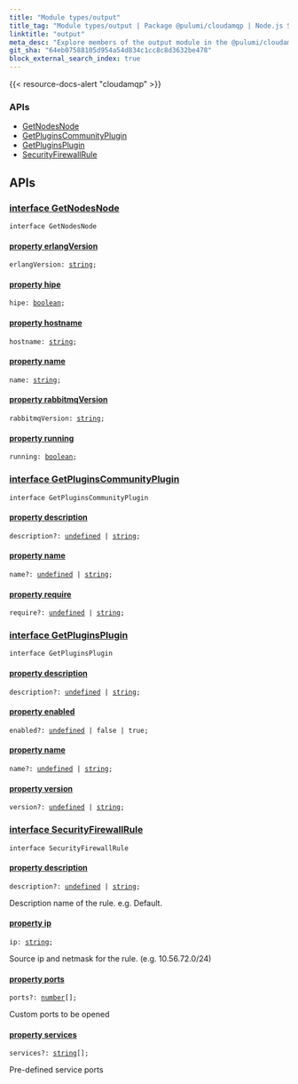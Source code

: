 ```yaml
---
title: "Module types/output"
title_tag: "Module types/output | Package @pulumi/cloudamqp | Node.js SDK"
linktitle: "output"
meta_desc: "Explore members of the output module in the @pulumi/cloudamqp package."
git_sha: "64eb07588105d954a54d834c1cc8c8d3632be478"
block_external_search_index: true
---
```


<!-- WARNING: this page was generated by a tool. Do not edit it by hand. -->
<!-- To change it, please see https://github.com/pulumi/docs/tree/master/tools/tscdocgen. -->

{{< resource-docs-alert "cloudamqp" >}}






<h3>APIs</h3>
<ul class="api">
    <li><a href="#GetNodesNode"><span class="symbol api"></span>GetNodesNode</a></li>
    <li><a href="#GetPluginsCommunityPlugin"><span class="symbol api"></span>GetPluginsCommunityPlugin</a></li>
    <li><a href="#GetPluginsPlugin"><span class="symbol api"></span>GetPluginsPlugin</a></li>
    <li><a href="#SecurityFirewallRule"><span class="symbol api"></span>SecurityFirewallRule</a></li>
</ul>




<h2 id="apis">APIs</h2>
<h3 class="pdoc-module-header" id="GetNodesNode" data-link-title="GetNodesNode">
    <a href="https://github.com/pulumi/pulumi-cloudamqp/blob/64eb07588105d954a54d834c1cc8c8d3632be478/sdk/nodejs/types/output.ts#L7">
        interface <strong>GetNodesNode</strong>
    </a>
</h3>

<pre class="highlight"><code><span class='kr'>interface</span> <span class='nx'>GetNodesNode</span></code></pre>
<h4 class="pdoc-member-header" id="GetNodesNode-erlangVersion">
<a class="pdoc-child-name" href="https://github.com/pulumi/pulumi-cloudamqp/blob/64eb07588105d954a54d834c1cc8c8d3632be478/sdk/nodejs/types/output.ts#L8">property <b>erlangVersion</b></a>
</h4>

<pre class="highlight"><code><span class='kd'></span>erlangVersion: <span class='kd'><a href='https://developer.mozilla.org/en-US/docs/Web/JavaScript/Reference/Global_Objects/String'>string</a></span>;</code></pre>
<h4 class="pdoc-member-header" id="GetNodesNode-hipe">
<a class="pdoc-child-name" href="https://github.com/pulumi/pulumi-cloudamqp/blob/64eb07588105d954a54d834c1cc8c8d3632be478/sdk/nodejs/types/output.ts#L9">property <b>hipe</b></a>
</h4>

<pre class="highlight"><code><span class='kd'></span>hipe: <span class='kd'><a href='https://developer.mozilla.org/en-US/docs/Web/JavaScript/Reference/Global_Objects/Boolean'>boolean</a></span>;</code></pre>
<h4 class="pdoc-member-header" id="GetNodesNode-hostname">
<a class="pdoc-child-name" href="https://github.com/pulumi/pulumi-cloudamqp/blob/64eb07588105d954a54d834c1cc8c8d3632be478/sdk/nodejs/types/output.ts#L10">property <b>hostname</b></a>
</h4>

<pre class="highlight"><code><span class='kd'></span>hostname: <span class='kd'><a href='https://developer.mozilla.org/en-US/docs/Web/JavaScript/Reference/Global_Objects/String'>string</a></span>;</code></pre>
<h4 class="pdoc-member-header" id="GetNodesNode-name">
<a class="pdoc-child-name" href="https://github.com/pulumi/pulumi-cloudamqp/blob/64eb07588105d954a54d834c1cc8c8d3632be478/sdk/nodejs/types/output.ts#L11">property <b>name</b></a>
</h4>

<pre class="highlight"><code><span class='kd'></span>name: <span class='kd'><a href='https://developer.mozilla.org/en-US/docs/Web/JavaScript/Reference/Global_Objects/String'>string</a></span>;</code></pre>
<h4 class="pdoc-member-header" id="GetNodesNode-rabbitmqVersion">
<a class="pdoc-child-name" href="https://github.com/pulumi/pulumi-cloudamqp/blob/64eb07588105d954a54d834c1cc8c8d3632be478/sdk/nodejs/types/output.ts#L12">property <b>rabbitmqVersion</b></a>
</h4>

<pre class="highlight"><code><span class='kd'></span>rabbitmqVersion: <span class='kd'><a href='https://developer.mozilla.org/en-US/docs/Web/JavaScript/Reference/Global_Objects/String'>string</a></span>;</code></pre>
<h4 class="pdoc-member-header" id="GetNodesNode-running">
<a class="pdoc-child-name" href="https://github.com/pulumi/pulumi-cloudamqp/blob/64eb07588105d954a54d834c1cc8c8d3632be478/sdk/nodejs/types/output.ts#L13">property <b>running</b></a>
</h4>

<pre class="highlight"><code><span class='kd'></span>running: <span class='kd'><a href='https://developer.mozilla.org/en-US/docs/Web/JavaScript/Reference/Global_Objects/Boolean'>boolean</a></span>;</code></pre>
<h3 class="pdoc-module-header" id="GetPluginsCommunityPlugin" data-link-title="GetPluginsCommunityPlugin">
    <a href="https://github.com/pulumi/pulumi-cloudamqp/blob/64eb07588105d954a54d834c1cc8c8d3632be478/sdk/nodejs/types/output.ts#L16">
        interface <strong>GetPluginsCommunityPlugin</strong>
    </a>
</h3>

<pre class="highlight"><code><span class='kr'>interface</span> <span class='nx'>GetPluginsCommunityPlugin</span></code></pre>
<h4 class="pdoc-member-header" id="GetPluginsCommunityPlugin-description">
<a class="pdoc-child-name" href="https://github.com/pulumi/pulumi-cloudamqp/blob/64eb07588105d954a54d834c1cc8c8d3632be478/sdk/nodejs/types/output.ts#L17">property <b>description</b></a>
</h4>

<pre class="highlight"><code><span class='kd'></span>description?: <span class='kd'><a href='https://developer.mozilla.org/en-US/docs/Web/JavaScript/Reference/Global_Objects/undefined'>undefined</a></span> | <span class='kd'><a href='https://developer.mozilla.org/en-US/docs/Web/JavaScript/Reference/Global_Objects/String'>string</a></span>;</code></pre>
<h4 class="pdoc-member-header" id="GetPluginsCommunityPlugin-name">
<a class="pdoc-child-name" href="https://github.com/pulumi/pulumi-cloudamqp/blob/64eb07588105d954a54d834c1cc8c8d3632be478/sdk/nodejs/types/output.ts#L18">property <b>name</b></a>
</h4>

<pre class="highlight"><code><span class='kd'></span>name?: <span class='kd'><a href='https://developer.mozilla.org/en-US/docs/Web/JavaScript/Reference/Global_Objects/undefined'>undefined</a></span> | <span class='kd'><a href='https://developer.mozilla.org/en-US/docs/Web/JavaScript/Reference/Global_Objects/String'>string</a></span>;</code></pre>
<h4 class="pdoc-member-header" id="GetPluginsCommunityPlugin-require">
<a class="pdoc-child-name" href="https://github.com/pulumi/pulumi-cloudamqp/blob/64eb07588105d954a54d834c1cc8c8d3632be478/sdk/nodejs/types/output.ts#L19">property <b>require</b></a>
</h4>

<pre class="highlight"><code><span class='kd'></span>require?: <span class='kd'><a href='https://developer.mozilla.org/en-US/docs/Web/JavaScript/Reference/Global_Objects/undefined'>undefined</a></span> | <span class='kd'><a href='https://developer.mozilla.org/en-US/docs/Web/JavaScript/Reference/Global_Objects/String'>string</a></span>;</code></pre>
<h3 class="pdoc-module-header" id="GetPluginsPlugin" data-link-title="GetPluginsPlugin">
    <a href="https://github.com/pulumi/pulumi-cloudamqp/blob/64eb07588105d954a54d834c1cc8c8d3632be478/sdk/nodejs/types/output.ts#L22">
        interface <strong>GetPluginsPlugin</strong>
    </a>
</h3>

<pre class="highlight"><code><span class='kr'>interface</span> <span class='nx'>GetPluginsPlugin</span></code></pre>
<h4 class="pdoc-member-header" id="GetPluginsPlugin-description">
<a class="pdoc-child-name" href="https://github.com/pulumi/pulumi-cloudamqp/blob/64eb07588105d954a54d834c1cc8c8d3632be478/sdk/nodejs/types/output.ts#L23">property <b>description</b></a>
</h4>

<pre class="highlight"><code><span class='kd'></span>description?: <span class='kd'><a href='https://developer.mozilla.org/en-US/docs/Web/JavaScript/Reference/Global_Objects/undefined'>undefined</a></span> | <span class='kd'><a href='https://developer.mozilla.org/en-US/docs/Web/JavaScript/Reference/Global_Objects/String'>string</a></span>;</code></pre>
<h4 class="pdoc-member-header" id="GetPluginsPlugin-enabled">
<a class="pdoc-child-name" href="https://github.com/pulumi/pulumi-cloudamqp/blob/64eb07588105d954a54d834c1cc8c8d3632be478/sdk/nodejs/types/output.ts#L24">property <b>enabled</b></a>
</h4>

<pre class="highlight"><code><span class='kd'></span>enabled?: <span class='kd'><a href='https://developer.mozilla.org/en-US/docs/Web/JavaScript/Reference/Global_Objects/undefined'>undefined</a></span> | <span class='kd'>false</span> | <span class='kd'>true</span>;</code></pre>
<h4 class="pdoc-member-header" id="GetPluginsPlugin-name">
<a class="pdoc-child-name" href="https://github.com/pulumi/pulumi-cloudamqp/blob/64eb07588105d954a54d834c1cc8c8d3632be478/sdk/nodejs/types/output.ts#L25">property <b>name</b></a>
</h4>

<pre class="highlight"><code><span class='kd'></span>name?: <span class='kd'><a href='https://developer.mozilla.org/en-US/docs/Web/JavaScript/Reference/Global_Objects/undefined'>undefined</a></span> | <span class='kd'><a href='https://developer.mozilla.org/en-US/docs/Web/JavaScript/Reference/Global_Objects/String'>string</a></span>;</code></pre>
<h4 class="pdoc-member-header" id="GetPluginsPlugin-version">
<a class="pdoc-child-name" href="https://github.com/pulumi/pulumi-cloudamqp/blob/64eb07588105d954a54d834c1cc8c8d3632be478/sdk/nodejs/types/output.ts#L26">property <b>version</b></a>
</h4>

<pre class="highlight"><code><span class='kd'></span>version?: <span class='kd'><a href='https://developer.mozilla.org/en-US/docs/Web/JavaScript/Reference/Global_Objects/undefined'>undefined</a></span> | <span class='kd'><a href='https://developer.mozilla.org/en-US/docs/Web/JavaScript/Reference/Global_Objects/String'>string</a></span>;</code></pre>
<h3 class="pdoc-module-header" id="SecurityFirewallRule" data-link-title="SecurityFirewallRule">
    <a href="https://github.com/pulumi/pulumi-cloudamqp/blob/64eb07588105d954a54d834c1cc8c8d3632be478/sdk/nodejs/types/output.ts#L29">
        interface <strong>SecurityFirewallRule</strong>
    </a>
</h3>

<pre class="highlight"><code><span class='kr'>interface</span> <span class='nx'>SecurityFirewallRule</span></code></pre>
<h4 class="pdoc-member-header" id="SecurityFirewallRule-description">
<a class="pdoc-child-name" href="https://github.com/pulumi/pulumi-cloudamqp/blob/64eb07588105d954a54d834c1cc8c8d3632be478/sdk/nodejs/types/output.ts#L33">property <b>description</b></a>
</h4>

<pre class="highlight"><code><span class='kd'></span>description?: <span class='kd'><a href='https://developer.mozilla.org/en-US/docs/Web/JavaScript/Reference/Global_Objects/undefined'>undefined</a></span> | <span class='kd'><a href='https://developer.mozilla.org/en-US/docs/Web/JavaScript/Reference/Global_Objects/String'>string</a></span>;</code></pre>

Description name of the rule. e.g. Default.

<h4 class="pdoc-member-header" id="SecurityFirewallRule-ip">
<a class="pdoc-child-name" href="https://github.com/pulumi/pulumi-cloudamqp/blob/64eb07588105d954a54d834c1cc8c8d3632be478/sdk/nodejs/types/output.ts#L37">property <b>ip</b></a>
</h4>

<pre class="highlight"><code><span class='kd'></span>ip: <span class='kd'><a href='https://developer.mozilla.org/en-US/docs/Web/JavaScript/Reference/Global_Objects/String'>string</a></span>;</code></pre>

Source ip and netmask for the rule. (e.g. 10.56.72.0/24)

<h4 class="pdoc-member-header" id="SecurityFirewallRule-ports">
<a class="pdoc-child-name" href="https://github.com/pulumi/pulumi-cloudamqp/blob/64eb07588105d954a54d834c1cc8c8d3632be478/sdk/nodejs/types/output.ts#L41">property <b>ports</b></a>
</h4>

<pre class="highlight"><code><span class='kd'></span>ports?: <span class='kd'><a href='https://developer.mozilla.org/en-US/docs/Web/JavaScript/Reference/Global_Objects/Number'>number</a></span>[];</code></pre>

Custom ports to be opened

<h4 class="pdoc-member-header" id="SecurityFirewallRule-services">
<a class="pdoc-child-name" href="https://github.com/pulumi/pulumi-cloudamqp/blob/64eb07588105d954a54d834c1cc8c8d3632be478/sdk/nodejs/types/output.ts#L45">property <b>services</b></a>
</h4>

<pre class="highlight"><code><span class='kd'></span>services?: <span class='kd'><a href='https://developer.mozilla.org/en-US/docs/Web/JavaScript/Reference/Global_Objects/String'>string</a></span>[];</code></pre>

Pre-defined service ports

